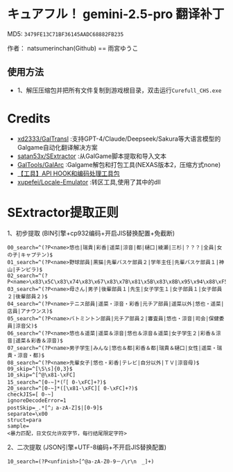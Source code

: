 # キュアフル！ gemini-2.5-pro 翻译补丁

MD5: `3479FE13C71BF36145AADC68882FB235`

作者： natsumerinchan(Github) == 雨宮ゆうこ

## 使用方法
- 1、解压压缩包并把所有文件复制到游戏根目录，双击运行`Curefull_CHS.exe`

# Credits

- [xd2333/GalTransl](https://github.com/xd2333/GalTransl.git) :支持GPT-4/Claude/Deepseek/Sakura等大语言模型的Galgame自动化翻译解决方案
- [satan53x/SExtractor](https://github.com/satan53x/SExtractor.git) :从GalGame脚本提取和导入文本
- [GalTools/GalArc](https://github.com/GalTools/GalArc.git) :Galgame解包和打包工具(NEXAS版本2，压缩方式none)
- [【工具】API HOOK和编码处理工具包](https://www.ai2.moe/topic/29225-【工具】api-hook和编码处理工具包)
- [xupefei/Locale-Emulator](https://github.com/xupefei/Locale-Emulator.git) :转区工具,使用了其中的dll

# SExtractor提取正则
1、初步提取
(BIN引擎+cp932编码+开启JIS替换配置+免截断)
```
00_search=^(?P<name>悠也|瑞貴|彩香|遥菜|涼音|都|樋口|綾瀬|三杉|？？？|全員|女の子|キャプテン)$
01_search=^(?P<name>野球部員|黒猫|先輩バスケ部員２|学年主任|先輩バスケ部員１|神山|チンピラ)$
02_search=^(?P<name>\x83\x5C\x83\x74\x83\x67\x83\x7B\x81\x5B\x83\x8B\x95\x94\x88\xF5)$
03_search=^(?P<name>母さん|男子|後輩部員１|先生|女子学生１|女子部員１|女子部員２|後輩部員２)$
04_search=^(?P<name>テニス部員|遥菜・涼音・彩香|元チア部員|遥菜以外|悠也・遥菜|店員|アナウンス)$
05_search=^(?P<name>バトミントン部員|元チア部員２|審査員|悠也・涼音|司会|保健委員|涼音父)$
06_search=^(?P<name>悠也＆遥菜|遥菜＆涼音|悠也＆涼音＆遥菜|女子学生２|彩香＆涼音|遥菜＆彩香＆涼音)$
07_search=^(?P<name>男子学生|みんな|悠也＆都|彩香＆都|瑞貴＆樋口|女性|遥菜・瑞貴・涼音・都)$
08_search=^(?P<name>先輩女子|悠也・彩香|テレビ|自分以外|ＴＶ|涼音母)$
09_skip=^[\S\s]{0,3}$
10_skip=^[^@\x81-\xFC]
15_search=^[0-~]*(「[ 0-\xFC]+?)$
20_search=^[0-~]*([\x81-\xFC][ 0-\xFC]+?)$
checkJIS=[ 0-~]
ignoreDecodeError=1
postSkip=_.*[^」a-zA-Z]$|[0-9]$
separate=\x00
struct=para
sample=
<暴力匹配，日文仅允许双字节，每行结尾限定字符>
```

2、二次提取
(JSON引擎+UTF-8编码+不开启JIS替换配置)
```
10_search=(?P<unfinish>[^@a-zA-Z0-9－/\r\n　_]+)
```
